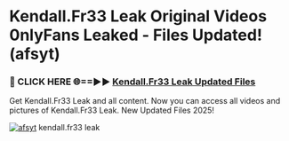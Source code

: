 # Kendall.Fr33 Leak Original Videos 0nlyFans Leaked - Files Updated! (afsyt)

<h3>🔴 CLICK HERE 🌐==►► <a href="https://tinyurl.com/brd5kh86" rel="nofollow">Kendall.Fr33 Leak Updated Files</a></h3>

Get Kendall.Fr33 Leak and all content. Now you can access all videos and pictures of Kendall.Fr33 Leak. New Updated Files 2025!

[![afsyt](https://i.imgur.com/K7sEzmb.gif)](https://tinyurl.com/brd5kh86)
kendall.fr33 leak